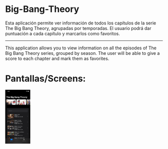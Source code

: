 # Big-Bang-Theory

Esta aplicación permite ver información de todos los capítulos de la serie The Big Bang Theory, agrupadas por temporadas. El usuario podrá dar puntuación a cada capítulo y marcarlos como favoritos.

----------------------------------------------------

This application allows you to view information on all the episodes of The Big Bang Theory series, grouped by season. The user will be able to give a score to each chapter and mark them as favorites.


# Pantallas/Screens:

<img src="https://github.com/EMLCoding/Big-Bang-Theory/blob/master/AppImages/main_screen.png" width="80"/>
